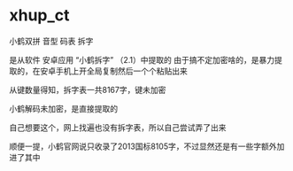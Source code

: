 # xhup_ct
小鹤双拼 音型 码表 拆字


是从软件 安卓应用 “小鹤拆字” （2.1）中提取的
由于搞不定加密啥的，是暴力提取的，在安卓手机上开全局复制然后一个个粘贴出来

从键数量得知，拆字表一共8167字，键未加密

小鹤解码未加密，是直接提取的

自己想要这个，网上找遍也没有拆字表，所以自己尝试弄了出来





顺便一提，小鹤官网说只收录了2013国标8105字，不过显然还是有一些字额外加进了其中
